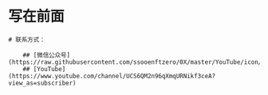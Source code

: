 #
# 写在前面
	# 联系方式：

		## [微信公众号](https://raw.githubusercontent.com/ssooenftzero/0X/master/YouTube/icon/%E5%BE%AE%E4%BF%A1%E5%85%AC%E4%BC%97%E5%8F%B7.JPG)
		## [YouTube](https://www.youtube.com/channel/UCS6QM2n96qXmqURNikf3ceA?view_as=subscriber)
		
#
#